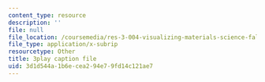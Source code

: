 ```yaml
---
content_type: resource
description: ''
file: null
file_location: /coursemedia/res-3-004-visualizing-materials-science-fall-2017/3d1d544a1b6ecea294e79fd14c121ae7_Sml2lkWfd1g.srt
file_type: application/x-subrip
resourcetype: Other
title: 3play caption file
uid: 3d1d544a-1b6e-cea2-94e7-9fd14c121ae7
---
```

